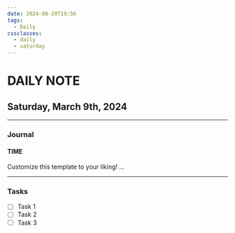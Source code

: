 ```yaml
---
date: 2024-08-20T19:56
tags:
  - Daily
cssclasses:
  - daily
  - saturday
---
```

# DAILY NOTE
## Saturday, March 9th, 2024
***
### Journal
#### TIME
Customize this template to your liking!
...
***
### Tasks
- [ ] Task 1
- [ ] Task 2
- [ ] Task 3